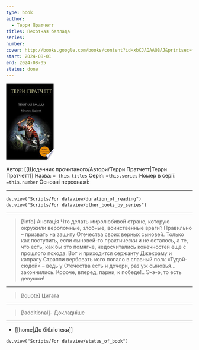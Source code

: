 ```yaml
---
type: book
author:
  - Терри Пратчетт
titles: Пехотная баллада
series: 
number: 
cover: http://books.google.com/books/content?id=xbCJAQAAQBAJ&printsec=frontcover&img=1&zoom=1&edge=curl&source=gbs_api
start: 2024-08-01
end: 2024-08-05
status: done
---
```

![cover|150](media/cover!150-476.jpg)

Автор: [[Щоденник прочитаного/Автори/Терри Пратчетт|Терри Пратчетт]]
Назва: `= this.titles`
Серія:  `=this.series`
Номер в серії: `=this.number`
Основні персонажі:

---
```dataviewjs
dv.view("Scripts/For dataview/duration_of_reading")
dv.view("Scripts/For dataview/other_books_by_series")
```

---
>[!info] Анотація
>Что делать миролюбивой стране, которую окружили вероломные, злобные, воинственные враги? Правильно – призвать на защиту Отечества своих верных сыновей. Только как поступить, если сыновей-то практически и не осталось, а те, что есть, как бы это помягче, недосчитались конечностей еще с прошлого похода. Вот и приходится сержанту Джекраму и капралу Страппи вербовать кого попало в славный полк «Тудой-сюдой» – ведь у Отечества есть и дочери, раз уж сыновья... закончились. Короче, вперед, парни, к победе!.. Э-э-э, то есть девушки!
___

>[!quote] Цитата

---
>[!additional]- Докладніше

---

- [[home|До бібліотеки]]

```dataviewjs
dv.view("Scripts/For dataview/status_of_book")
```